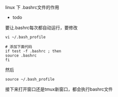 linux 下 .bashrc文件的作用

- todo

要让.bashrc每次都自动运行，要修改

```/
vi ~/.bash_profile

# 添加下面代码
if test -f .bashrc ; then
source .bashrc
fi
```

然后

```
source ~/.bash_profile
```

接下来打开窗口还是tmux新窗口，都会执行bashrc文件